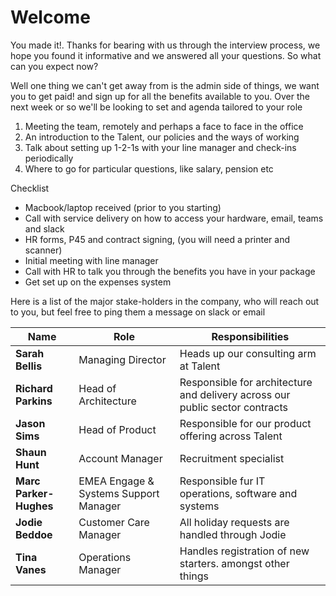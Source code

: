 # Welcome

You made it!. Thanks for bearing with us through the interview process, we hope you found it informative and we answered all 
your questions. So what can you expect now?

Well one thing we can't get away from is the admin side of things, we want you to get paid! and sign up for all the benefits available
to you. Over the next week or so we'll be looking to set and agenda tailored to your role
1. Meeting the team, remotely and perhaps a face to face in the office 
2. An introduction to the Talent, our policies and the ways of working
3. Talk about setting up 1-2-1s with your line manager and check-ins periodically
4. Where to go for particular questions, like salary, pension etc

Checklist

- Macbook/laptop received (prior to you starting)
- Call with service delivery on how to access your hardware, email, teams and slack
- HR forms, P45 and contract signing, (you will need a printer and scanner)
- Initial meeting with line manager
- Call with HR to talk you through the benefits you have in your package 
- Get set up on the expenses system

Here is a list of the major stake-holders in the company, who will reach out to you, but feel free to ping them a message on slack or email

| Name      | Role | Responsibilities |
| ----------- | ----------- | --- |
| **Sarah Bellis**      | Managing Director       | Heads up our consulting arm at Talent |
| **Richard Parkins**   | Head of Architecture  | Responsible for architecture and delivery across our public sector contracts  |
| **Jason Sims**   | Head of Product  | Responsible for our product offering across Talent |
| **Shaun Hunt**   | Account Manager  | Recruitment specialist |
| **Marc Parker-Hughes**   | EMEA Engage & Systems Support Manager  | Responsible fur IT operations, software and systems |
| **Jodie Beddoe**| Customer Care Manager | All holiday requests are handled through Jodie |
| **Tina Vanes**| Operations Manager | Handles registration of new starters. amongst other things |



